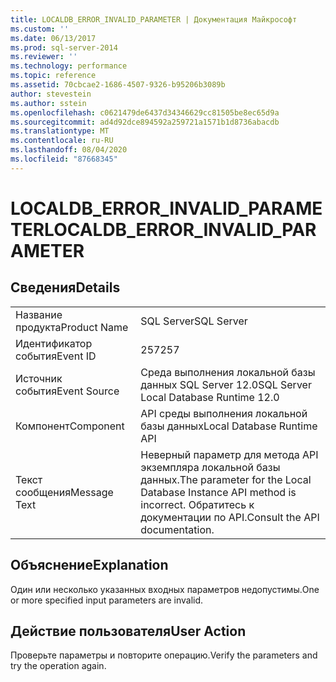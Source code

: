 ```yaml
---
title: LOCALDB_ERROR_INVALID_PARAMETER | Документация Майкрософт
ms.custom: ''
ms.date: 06/13/2017
ms.prod: sql-server-2014
ms.reviewer: ''
ms.technology: performance
ms.topic: reference
ms.assetid: 70cbcae2-1686-4507-9326-b95206b3089b
author: stevestein
ms.author: sstein
ms.openlocfilehash: c0621479de6437d34346629cc81505be8ec65d9a
ms.sourcegitcommit: ad4d92dce894592a259721a1571b1d8736abacdb
ms.translationtype: MT
ms.contentlocale: ru-RU
ms.lasthandoff: 08/04/2020
ms.locfileid: "87668345"
---
```

# <a name="localdb_error_invalid_parameter"></a><span data-ttu-id="648eb-102">LOCALDB_ERROR_INVALID_PARAMETER</span><span class="sxs-lookup"><span data-stu-id="648eb-102">LOCALDB_ERROR_INVALID_PARAMETER</span></span>
    
## <a name="details"></a><span data-ttu-id="648eb-103">Сведения</span><span class="sxs-lookup"><span data-stu-id="648eb-103">Details</span></span>  
  
|||  
|-|-|  
|<span data-ttu-id="648eb-104">Название продукта</span><span class="sxs-lookup"><span data-stu-id="648eb-104">Product Name</span></span>|<span data-ttu-id="648eb-105">SQL Server</span><span class="sxs-lookup"><span data-stu-id="648eb-105">SQL Server</span></span>|  
|<span data-ttu-id="648eb-106">Идентификатор события</span><span class="sxs-lookup"><span data-stu-id="648eb-106">Event ID</span></span>|<span data-ttu-id="648eb-107">257</span><span class="sxs-lookup"><span data-stu-id="648eb-107">257</span></span>|  
|<span data-ttu-id="648eb-108">Источник события</span><span class="sxs-lookup"><span data-stu-id="648eb-108">Event Source</span></span>|<span data-ttu-id="648eb-109">Среда выполнения локальной базы данных SQL Server 12.0</span><span class="sxs-lookup"><span data-stu-id="648eb-109">SQL Server Local Database Runtime 12.0</span></span>|  
|<span data-ttu-id="648eb-110">Компонент</span><span class="sxs-lookup"><span data-stu-id="648eb-110">Component</span></span>|<span data-ttu-id="648eb-111">API среды выполнения локальной базы данных</span><span class="sxs-lookup"><span data-stu-id="648eb-111">Local Database Runtime API</span></span>|  
|<span data-ttu-id="648eb-112">Текст сообщения</span><span class="sxs-lookup"><span data-stu-id="648eb-112">Message Text</span></span>|<span data-ttu-id="648eb-113">Неверный параметр для метода API экземпляра локальной базы данных.</span><span class="sxs-lookup"><span data-stu-id="648eb-113">The parameter for the Local Database Instance API method is incorrect.</span></span> <span data-ttu-id="648eb-114">Обратитесь к документации по API.</span><span class="sxs-lookup"><span data-stu-id="648eb-114">Consult the API documentation.</span></span>|  
  
## <a name="explanation"></a><span data-ttu-id="648eb-115">Объяснение</span><span class="sxs-lookup"><span data-stu-id="648eb-115">Explanation</span></span>  
 <span data-ttu-id="648eb-116">Один или несколько указанных входных параметров недопустимы.</span><span class="sxs-lookup"><span data-stu-id="648eb-116">One or more specified input parameters are invalid.</span></span>  
  
## <a name="user-action"></a><span data-ttu-id="648eb-117">Действие пользователя</span><span class="sxs-lookup"><span data-stu-id="648eb-117">User Action</span></span>  
 <span data-ttu-id="648eb-118">Проверьте параметры и повторите операцию.</span><span class="sxs-lookup"><span data-stu-id="648eb-118">Verify the parameters and try the operation again.</span></span>  
  
  
